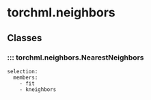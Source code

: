 # torchml.neighbors

## Classes

### ::: torchml.neighbors.NearestNeighbors
    selection:
      members:
        - fit
        - kneighbors